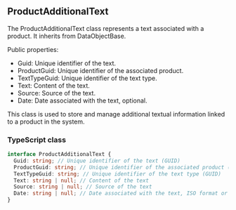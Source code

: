 ﻿## ProductAdditionalText

The ProductAdditionalText class represents a text associated with a product. It inherits from DataObjectBase.

Public properties:

- Guid: Unique identifier of the text.
- ProductGuid: Unique identifier of the associated product.
- TextTypeGuid: Unique identifier of the text type.
- Text: Content of the text.
- Source: Source of the text.
- Date: Date associated with the text, optional.

This class is used to store and manage additional textual information linked to a product in the system.

### TypeScript class
```typescript
interface ProductAdditionalText {
  Guid: string; // Unique identifier of the text (GUID)
  ProductGuid: string; // Unique identifier of the associated product (GUID)
  TextTypeGuid: string; // Unique identifier of the text type (GUID)
  Text: string | null; // Content of the text
  Source: string | null; // Source of the text
  Date: string | null; // Date associated with the text, ISO format or null
}
```
